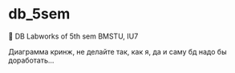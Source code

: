 # db_5sem
📑  DB Labworks of 5th sem BMSTU, IU7

Диаграмма кринж, не делайте так, как я, да и саму бд надо бы доработать...
